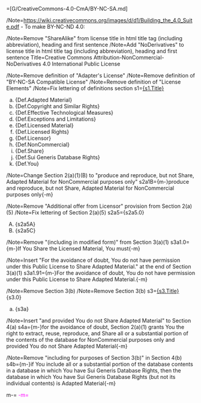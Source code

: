 =[G/CreativeCommons-4.0-CmA/BY-NC-SA.md]

/Note=https://wiki.creativecommons.org/images/d/d1/Building_the_4.0_Suite.pdf - To make BY-NC-ND 4.0:
 
/Note=Remove "ShareAlike" from license title in html title tag (including abbreviation), heading and first sentence
/Note=Add "NoDerivatives" to license title in html title tag (including abbreviation), heading and first sentence 
Title=Creative Commons Attribution-NonCommercial-NoDerivatives 4.0 International Public License
 
/Note=Remove definition of "Adapter's License" 
/Note=Remove definition of "BY-NC-SA Compatible License" 
/Note=Remove definition of "License Elements"
/Note=Fix lettering of definitions section
s1=<u>{s1.Title}</u><ol type='a'><li>{Def.Adapted Material}</li><li>{Def.Copyright and Similar Rights}</li><li>{Def.Effective Technological Measures}</li><li>{Def.Exceptions and Limitations}</li><li>{Def.Licensed Material}</li><li>{Def.Licensed Rights}</li><li>{Def.Licensor}</li><li>{Def.NonCommercial}</li><li>{Def.Share}</li><li>{Def.Sui Generis Database Rights}</li><li>{Def.You}</li></ol>


/Note=Change Section 2(a)(1)(B) to "produce and reproduce, but not Share, Adapted Material for NonCommercial purposes only"
s2a1B={m-}produce and reproduce, but not Share, Adapted Material for NonCommercial purposes only{-m}
 

/Note=Remove "Additional offer from Licensor" provision from Section 2(a)(5)
/Note=Fix lettering of Section 2(a)(5) 
s2a5={s2a5.0}<ol type='A'><li>{s2a5A}</li><li>{s2a5C}</li></ol>


/Note=Remove "(including in modified form)" from Section 3(a)(1)
s3a1.0={m-}If You Share the Licensed Material, You must{-m}

/Note=Insert "For the avoidance of doubt, You do not have permission under this Public License to Share Adapted Material." at the end of Section 3(a)(1)
s3a1.91={m-}For the avoidance of doubt, You do not have permission under this Public License to Share Adapted Material.{-m}


/Note=Remove Section 3(b)
/Note=Remove Section 3(b)
s3=<u>{s3.Title}</u><br>{s3.0}<ol type='a'><li>{s3a}</li></ol>

/Note=Insert "and provided You do not Share Adapted Material" to Section 4(a)
s4a={m-}for the avoidance of doubt, Section 2(a)(1) grants You the right to extract, reuse, reproduce, and Share all or a substantial portion of the contents of the database for NonCommercial purposes only and provided You do not Share Adapted Material{-m}


/Note=Remove "including for purposes of Section 3(b)" in Section 4(b)
s4b={m-}if You include all or a substantial portion of the database contents in a database in which You have Sui Generis Database Rights, then the database in which You have Sui Generis Database Rights (but not its individual contents) is Adapted Material{-m}


m-=<font color='magenta'>
-m=</font>
